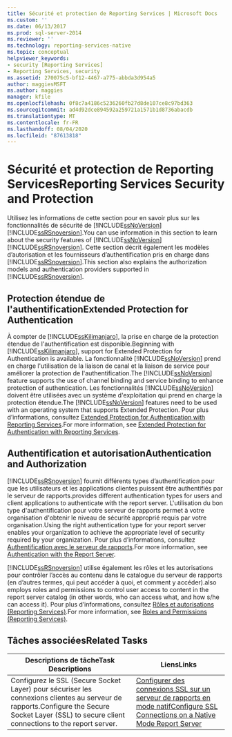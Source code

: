 ```yaml
---
title: Sécurité et protection de Reporting Services | Microsoft Docs
ms.custom: ''
ms.date: 06/13/2017
ms.prod: sql-server-2014
ms.reviewer: ''
ms.technology: reporting-services-native
ms.topic: conceptual
helpviewer_keywords:
- security [Reporting Services]
- Reporting Services, security
ms.assetid: 270075c5-bf12-4467-a775-abbda3d954a5
author: maggiesMSFT
ms.author: maggies
manager: kfile
ms.openlocfilehash: 0f8c7a4186c5236260fb27d8de107ce8c97bd363
ms.sourcegitcommit: ad4d92dce894592a259721a1571b1d8736abacdb
ms.translationtype: MT
ms.contentlocale: fr-FR
ms.lasthandoff: 08/04/2020
ms.locfileid: "87613818"
---
```

# <a name="reporting-services-security-and-protection"></a><span data-ttu-id="27fa5-102">Sécurité et protection de Reporting Services</span><span class="sxs-lookup"><span data-stu-id="27fa5-102">Reporting Services Security and Protection</span></span>
  <span data-ttu-id="27fa5-103">Utilisez les informations de cette section pour en savoir plus sur les fonctionnalités de sécurité de [!INCLUDE[ssNoVersion](../../includes/ssnoversion-md.md)][!INCLUDE[ssRSnoversion](../../includes/ssrsnoversion-md.md)].</span><span class="sxs-lookup"><span data-stu-id="27fa5-103">You can use information in this section to learn about the security features of [!INCLUDE[ssNoVersion](../../includes/ssnoversion-md.md)][!INCLUDE[ssRSnoversion](../../includes/ssrsnoversion-md.md)].</span></span> <span data-ttu-id="27fa5-104">Cette section décrit également les modèles d’autorisation et les fournisseurs d’authentification pris en charge dans [!INCLUDE[ssRSnoversion](../../includes/ssrsnoversion-md.md)].</span><span class="sxs-lookup"><span data-stu-id="27fa5-104">This section also explains the authorization models and authentication providers supported in [!INCLUDE[ssRSnoversion](../../includes/ssrsnoversion-md.md)].</span></span>  
  
## <a name="extended-protection-for-authentication"></a><span data-ttu-id="27fa5-105">Protection étendue de l'authentification</span><span class="sxs-lookup"><span data-stu-id="27fa5-105">Extended Protection for Authentication</span></span>  
 <span data-ttu-id="27fa5-106">À compter de [!INCLUDE[ssKilimanjaro](../../includes/sskilimanjaro-md.md)], la prise en charge de la protection étendue de l'authentification est disponible.</span><span class="sxs-lookup"><span data-stu-id="27fa5-106">Beginning with [!INCLUDE[ssKilimanjaro](../../includes/sskilimanjaro-md.md)], support for Extended Protection for Authentication is available.</span></span> <span data-ttu-id="27fa5-107">La fonctionnalité [!INCLUDE[ssNoVersion](../../includes/ssnoversion-md.md)] prend en charge l'utilisation de la liaison de canal et la liaison de service pour améliorer la protection de l'authentification.</span><span class="sxs-lookup"><span data-stu-id="27fa5-107">The [!INCLUDE[ssNoVersion](../../includes/ssnoversion-md.md)] feature supports the use of channel binding and service binding to enhance protection of authentication.</span></span> <span data-ttu-id="27fa5-108">Les fonctionnalités [!INCLUDE[ssNoVersion](../../includes/ssnoversion-md.md)] doivent être utilisées avec un système d'exploitation qui prend en charge la protection étendue.</span><span class="sxs-lookup"><span data-stu-id="27fa5-108">The [!INCLUDE[ssNoVersion](../../includes/ssnoversion-md.md)] features need to be used with an operating system that supports Extended Protection.</span></span> <span data-ttu-id="27fa5-109">Pour plus d’informations, consultez [Extended Protection for Authentication with Reporting Services](extended-protection-for-authentication-with-reporting-services.md).</span><span class="sxs-lookup"><span data-stu-id="27fa5-109">For more information, see [Extended Protection for Authentication with Reporting Services](extended-protection-for-authentication-with-reporting-services.md).</span></span>  
  
## <a name="authentication-and-authorization"></a><span data-ttu-id="27fa5-110">Authentification et autorisation</span><span class="sxs-lookup"><span data-stu-id="27fa5-110">Authentication and Authorization</span></span>  
 [!INCLUDE[ssRSnoversion](../../includes/ssrsnoversion-md.md)] <span data-ttu-id="27fa5-111">fournit différents types d’authentification pour que les utilisateurs et les applications clientes puissent être authentifiés par le serveur de rapports.</span><span class="sxs-lookup"><span data-stu-id="27fa5-111">provides different authentication types for users and client applications to authenticate with the report server.</span></span> <span data-ttu-id="27fa5-112">L'utilisation du bon type d'authentification pour votre serveur de rapports permet à votre organisation d'obtenir le niveau de sécurité approprié requis par votre organisation.</span><span class="sxs-lookup"><span data-stu-id="27fa5-112">Using the right authentication type for your report server enables your organization to achieve the appropriate level of security required by your organization.</span></span> <span data-ttu-id="27fa5-113">Pour plus d’informations, consultez [Authentification avec le serveur de rapports](authentication-with-the-report-server.md).</span><span class="sxs-lookup"><span data-stu-id="27fa5-113">For more information, see [Authentication with the Report Server](authentication-with-the-report-server.md).</span></span>  
  
 [!INCLUDE[ssRSnoversion](../../includes/ssrsnoversion-md.md)] <span data-ttu-id="27fa5-114">utilise également les rôles et les autorisations pour contrôler l’accès au contenu dans le catalogue du serveur de rapports (en d’autres termes, qui peut accéder à quoi, et comment y accéder).</span><span class="sxs-lookup"><span data-stu-id="27fa5-114">also employs roles and permissions to control user access to content in the report server catalog (in other words, who can access what, and how s/he can access it).</span></span> <span data-ttu-id="27fa5-115">Pour plus d’informations, consultez [Rôles et autorisations &#40;Reporting Services&#41;](roles-and-permissions-reporting-services.md).</span><span class="sxs-lookup"><span data-stu-id="27fa5-115">For more information, see [Roles and Permissions &#40;Reporting Services&#41;](roles-and-permissions-reporting-services.md).</span></span>  
  
## <a name="related-tasks"></a><span data-ttu-id="27fa5-116">Tâches associées</span><span class="sxs-lookup"><span data-stu-id="27fa5-116">Related Tasks</span></span>  
  
|<span data-ttu-id="27fa5-117">Descriptions de tâche</span><span class="sxs-lookup"><span data-stu-id="27fa5-117">Task Descriptions</span></span>|<span data-ttu-id="27fa5-118">Liens</span><span class="sxs-lookup"><span data-stu-id="27fa5-118">Links</span></span>|  
|-----------------------|-----------|  
|<span data-ttu-id="27fa5-119">Configurez le SSL (Secure Socket Layer) pour sécuriser les connexions clientes au serveur de rapports.</span><span class="sxs-lookup"><span data-stu-id="27fa5-119">Configure the Secure Socket Layer (SSL) to secure client connections to the report server.</span></span>|[<span data-ttu-id="27fa5-120">Configurer des connexions SSL sur un serveur de rapports en mode natif</span><span class="sxs-lookup"><span data-stu-id="27fa5-120">Configure SSL Connections on a Native Mode Report Server</span></span>](configure-ssl-connections-on-a-native-mode-report-server.md)|  
  
  
